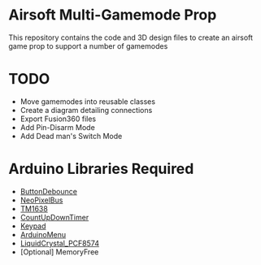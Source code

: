 # Airsoft Multi-Gamemode Prop
This repository contains the code and 3D design files to create an airsoft game prop to support a number of gamemodes

# TODO
* Move gamemodes into reusable classes
* Create a diagram detailing connections
* Export Fusion360 files
* Add Pin-Disarm Mode
* Add Dead man's Switch Mode

# Arduino Libraries Required
* [ButtonDebounce](https://github.com/maykon/ButtonDebounce)
* [NeoPixelBus](https://github.com/Makuna/NeoPixelBus)
* [TM1638](https://github.com/rjbatista/tm1638-library)
* [CountUpDownTimer](https://playground.arduino.cc/Main/CountUpDownTimer)
* [Keypad](https://playground.arduino.cc/Code/Keypad)
* [ArduinoMenu](https://github.com/neu-rah/ArduinoMenu)
* [LiquidCrystal_PCF8574](https://github.com/mathertel/LiquidCrystal_PCF8574)
* [Optional] MemoryFree
